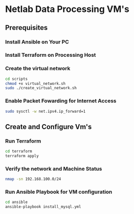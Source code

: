 # Netlab Data Processing VM's

## Prerequisites

### Install Ansible on Your PC

### Install Terraform on Processing Host

### Create the virtual network 

```bash
cd scripts
chmod +x virtual_network.sh
sudo ./create_virtual_network.sh
```

### Enable Packet Fowarding for Internet Access

```bash
sudo sysctl -w net.ipv4.ip_forward=1
```

## Create and Configure Vm's 

### Run Terraform

```bash
cd terraform
terraform apply
```

### Verify the network and Machine Status

```bash 
nmap -sn 192.168.100.0/24
```

### Run Ansible Playbook for VM configuration

```bash
cd ansible
ansible-playbook install_mysql.yml
```
